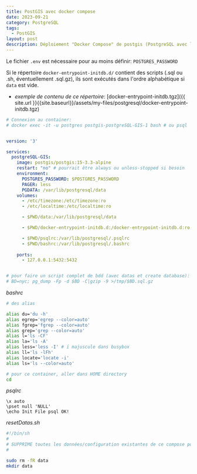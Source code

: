 ```yaml
---
title: PostGIS avec docker compose
date: 2023-09-21
category: PostgreSQL
tags:
  - PostGIS
layout: post
description: Déploiement "Docker Compose" de postgis (PostgreSQL avec l'extension "geodatas")
---
```


Le fichier `.env` est nécessaire pour au moins définir: `POSTGRES_PASSWORD`

Si le répertoire `docker-entrypoint-initdb.d/` contient des scripts (.sql ou .sh, éventuellement .sql.gz), ils sont exécutés dans l'ordre alphabétique si `data` est vide.  
- *exemple de contenu de ce répertoire*: [docker-entrypoint-initdb.tgz]({{ site.url }}{{site.baseurl}}/assets/my-files/postgresql/docker-entrypoint-initdb.tgz)

```yaml
# Connexion au container:
# docker exec -it -u postgres postgis-postgreSQL-GIS-1 bash # ou psql


version: '3'

services:
  postgreSQL-GIS:
    image: postgis/postgis:15-3.3-alpine
    restart: "no" # pourrait être always ou unless-stopped si besoin
    environment:
      POSTGRES_PASSWORD: $POSTGRES_PASSWORD
      PAGER: less
      PGDATA: /var/lib/postgresql/data
    volumes:
      - /etc/timezone:/etc/timezone:ro
      - /etc/localtime:/etc/localtime:ro

      - $PWD/data:/var/lib/postgresql/data

      - $PWD/docker-entrypoint-initdb.d:/docker-entrypoint-initdb.d:ro

      - $PWD/psqlrc:/var/lib/postgresql/.psqlrc
      - $PWD/bashrc:/var/lib/postgresql/.bashrc
      
    ports:
      - 127.0.0.1:5432:5432


# pour faire un script complet de bdd (avec datas et create database):
# BD=nyc; pg_dump -Fp -d $BD -C|gzip -9 >/tmp/$BD.sql.gz
```

*bashrc*
```sh
# des alias

alias du='du -h'
alias egrep='egrep --color=auto'
alias fgrep='fgrep --color=auto'
alias grep='grep --color=auto'
alias l='ls -CF'
alias la='ls -A'
alias less='less -I' # i majuscule dans busybox
alias ll='ls -lFh'
alias locate='locate -i'
alias ls='ls --color=auto'

# pour ce container, aller dans HOME directory
cd 
```

*psqlrc*
```
\x auto
\pset null 'NULL'
\echo Init File psql OK!
```

*resetDatas.sh*
```sh
#!/bin/sh
#
# SUPPRIME toutes les données/configuration existantes de ce compose postgreSQL
#

sudo rm -fR data
mkdir data
```
